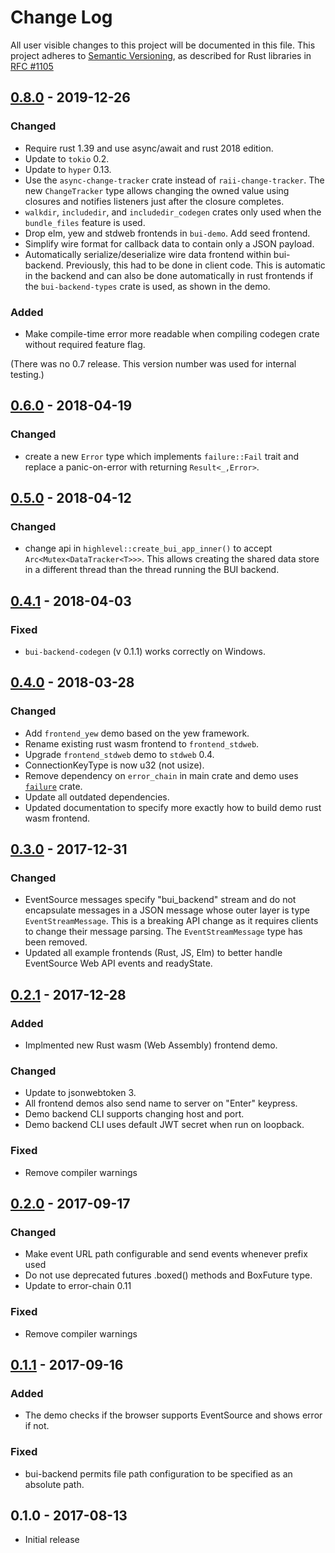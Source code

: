 # Change Log

All user visible changes to this project will be documented in this file.
This project adheres to [Semantic Versioning](http://semver.org/), as described
for Rust libraries in [RFC #1105](https://github.com/rust-lang/rfcs/blob/master/text/1105-api-evolution.md)

## [0.8.0] - 2019-12-26

### Changed

* Require rust 1.39 and use async/await and rust 2018 edition.
* Update to `tokio` 0.2.
* Update to `hyper` 0.13.
* Use the `async-change-tracker` crate instead of `raii-change-tracker`. The new
  `ChangeTracker` type allows changing the owned value using closures and
  notifies listeners just after the closure completes.
* `walkdir`, `includedir`, and `includedir_codegen` crates only used when the
  `bundle_files` feature is used.
* Drop elm, yew and stdweb frontends in `bui-demo`. Add seed frontend.
* Simplify wire format for callback data to contain only a JSON payload.
* Automatically serialize/deserialize wire data frontend within bui-backend.
  Previously, this had to be done in client code. This is automatic in the
  backend and can also be done automatically in rust frontends if the
  `bui-backend-types` crate is used, as shown in the demo.

### Added

* Make compile-time error more readable when compiling codegen
  crate without required feature flag.

(There was no 0.7 release. This version number was used for internal testing.)

## [0.6.0] - 2018-04-19

### Changed

* create a new `Error` type which implements `failure::Fail` trait
  and replace a panic-on-error with returning `Result<_,Error>`.

## [0.5.0] - 2018-04-12

### Changed

* change api in `highlevel::create_bui_app_inner()` to accept
  `Arc<Mutex<DataTracker<T>>>`. This allows creating the shared
  data store in a different thread than the thread running the
  BUI backend.

## [0.4.1] - 2018-04-03

### Fixed

* `bui-backend-codegen` (v 0.1.1) works correctly on Windows.

## [0.4.0] - 2018-03-28

### Changed

* Add `frontend_yew` demo based on the yew framework.
* Rename existing rust wasm frontend to `frontend_stdweb`.
* Upgrade `frontend_stdweb` demo to `stdweb` 0.4.
* ConnectionKeyType is now u32 (not usize).
* Remove dependency on `error_chain` in main crate and demo uses
  [`failure`](https://crates.io/crates/failure) crate.
* Update all outdated dependencies.
* Updated documentation to specify more exactly how to build demo rust wasm
  frontend.

## [0.3.0] - 2017-12-31

### Changed

* EventSource messages specify "bui_backend" stream and do not encapsulate
  messages in a JSON message whose outer layer is type `EventStreamMessage`.
  This is a breaking API change as it requires clients to change their message
  parsing. The `EventStreamMessage` type has been removed.
* Updated all example frontends (Rust, JS, Elm) to better handle EventSource
  Web API events and readyState.

## [0.2.1] - 2017-12-28

### Added

* Implmented new Rust wasm (Web Assembly) frontend demo.

### Changed

* Update to jsonwebtoken 3.
* All frontend demos also send name to server on "Enter" keypress.
* Demo backend CLI supports changing host and port.
* Demo backend CLI uses default JWT secret when run on loopback.

### Fixed

* Remove compiler warnings

## [0.2.0] - 2017-09-17

### Changed

* Make event URL path configurable and send events whenever prefix used
* Do not use deprecated futures .boxed() methods and BoxFuture type.
* Update to error-chain 0.11

### Fixed

* Remove compiler warnings

## [0.1.1] - 2017-09-16

### Added

* The demo checks if the browser supports EventSource and shows error if not.

### Fixed

* bui-backend permits file path configuration to be specified as an absolute
  path.

## 0.1.0 - 2017-08-13

* Initial release

[0.8.0]: https://github.com/astraw/bui-backend/compare/bui-backend/0.6.0...bui-backend/0.8.0
[0.6.0]: https://github.com/astraw/bui-backend/compare/bui-backend/0.5.0...bui-backend/0.6.0
[0.5.0]: https://github.com/astraw/bui-backend/compare/bui-backend/0.4.1...bui-backend/0.5.0
[0.4.1]: https://github.com/astraw/bui-backend/compare/bui-backend/0.4.0...bui-backend/0.4.1
[0.4.0]: https://github.com/astraw/bui-backend/compare/bui-backend/0.3.0...bui-backend/0.4.0
[0.3.0]: https://github.com/astraw/bui-backend/compare/bui-backend/0.2.1...bui-backend/0.3.0
[0.2.1]: https://github.com/astraw/bui-backend/compare/bui-backend/0.2.0...bui-backend/0.2.1
[0.2.0]: https://github.com/astraw/bui-backend/compare/bui-backend/0.1.1...bui-backend/0.2.0
[0.1.1]: https://github.com/astraw/bui-backend/compare/bui-backend/0.1.0...bui-backend/0.1.1
